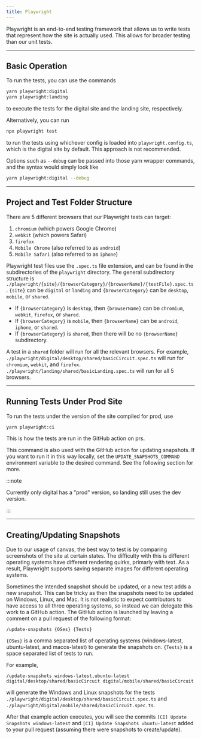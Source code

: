 ```yaml
---
title: Playwright
---
```


Playwright is an end-to-end testing framework that allows us to write tests that represent how the site is actually used. This allows for broader testing than our unit tests.

---

## Basic Operation

To run the tests, you can use the commands
```bash
yarn playwright:digital
yarn playwright:landing
```
to execute the tests for the digital site and the landing site, respectively.

Alternatively, you can run
```bash
npx playwright test
```
to run the tests using whichever config is loaded into `playwright.config.ts`, which is the digital site by default. This approach is not recommended.

Options such as `--debug` can be passed into those yarn wrapper commands, and the syntax would simply look like
```bash
yarn playwright:digital --debug
```

---

## Project and Test Folder Structure

There are 5 different browsers that our Playwright tests can target:
1. `chromium` (which powers Google Chrome)
2. `webkit` (which powers Safari)
3. `firefox`
4. `Mobile Chrome` (also referred to as `android`)
5. `Mobile Safari` (also referred to as `iphone`)

Playwright test files use the `.spec.ts` file extension, and can be found in the subdirectories of the `playwright` directory. The general subdirectory structure is `./playwright/{site}/{browserCategory}/{browserName}/{testFile}.spec.ts`. `{site}` can be `digital` or `landing` and `{browserCategory}` can be `desktop`, `mobile`, or `shared`.

- If `{browserCategory}` is `desktop`, then `{browserName}` can be `chromium`, `webkit`, `firefox`, or `shared`.
- If `{browserCategory}` is `mobile`, then `{browserName}` can be `android`, `iphone`, or `shared`.
- If `{browserCategory}` is `shared`, then there will be no `{browserName}` subdirectory.

A test in a `shared` folder will run for all the relevant browsers. For example, `./playwright/digital/desktop/shared/basicCircuit.spec.ts` will run for `chromium`, `webkit`, and `firefox`. `./playwright/landing/shared/basicLanding.spec.ts` will run for all 5 browsers.

---

## Running Tests Under Prod Site

To run the tests under the version of the site compiled for prod, use
```bash
yarn playwright:ci
```
This is how the tests are run in the GitHub action on prs.

This command is also used with the GitHub action for updating snapshots.
If you want to run it in this way locally, set the `UPDATE_SNAPSHOTS_COMMAND` environment variable to the desired command.
See the following section for more.

:::note

Currently only digital has a "prod" version, so landing still uses the dev version.

:::

---

## Creating/Updating Snapshots

Due to our usage of canvas, the best way to test is by comparing screenshots of the site at certain states. The difficulty with this is different operating systems have different rendering quirks, primarly with text. As a result, Playwright supports saving separate images for different operating systems.

Sometimes the intended snapshot should be updated, or a new test adds a new snapshot. This can be tricky as then the snapshots need to be updated on Windows, Linux, and Mac. It is not realistic to expect contributors to have access to all three operating systems, so instead we can delegate this work to a GitHub action. The GitHub action is launched by leaving a comment on a pull request of the following format:
```
/update-snapshots {OSes} {Tests}
```
`{OSes}` is a comma separated list of operating systems (windows-latest, ubuntu-latest, and macos-latest) to generate the snapshots on.
`{Tests}` is a space separated list of tests to run.

For example,
```
/update-snapshots windows-latest,ubuntu-latest digital/desktop/shared/basicCircuit digital/mobile/shared/basicCircuit
```
will generate the Windows and Linux snapshots for the tests `./playwright/digital/desktop/shared/basicCircuit.spec.ts` and
`./playwright/digital/mobile/shared/basicCircuit.spec.ts`.

After that example action executes, you will see the commits `[CI] Update Snapshots windows-latest` and `[CI] Update Snapshots ubuntu-latest` added to your pull request (assuming there were snapshots to create/update).
